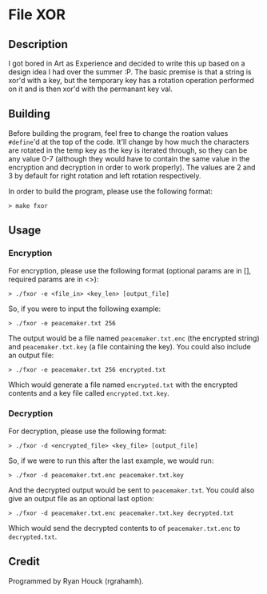 # File XOR
## Description
I got bored in Art as Experience and decided to write this up based on a design idea I had over the summer :P. The basic premise is that a string is xor'd with a key, but the temporary key has a rotation operation performed on it and is then xor'd with the permanant key val.
## Building
Before building the program, feel free to change the roation values `#define`'d at the top of the code. It'll change by how much the characters are rotated in the temp key as the key is iterated through, so they can be any value 0-7 (although they would have to contain the same value in the encryption and decryption in order to work properly). The values are 2 and 3 by default for right rotation and left rotation respectively.

In order to build the program, please use the following format:
```
> make fxor
```
## Usage
### Encryption
For encryption, please use the following format (optional params are in [], required params are in <>):
```
> ./fxor -e <file_in> <key_len> [output_file]
```
So, if you were to input the following example:
```
> ./fxor -e peacemaker.txt 256
```
The output would be a file named `peacemaker.txt.enc` (the encrypted string) and `peacemaker.txt.key` (a file containing the key). You could also include an output file:
```
> ./fxor -e peacemaker.txt 256 encrypted.txt
```
Which would generate a file named `encrypted.txt` with the encrypted contents and a key file called `encrypted.txt.key`.
### Decryption
For decryption, please use the following format:
```
> ./fxor -d <encrypted_file> <key_file> [output_file]
```
So, if we were to run this after the last example, we would run:
```
> ./fxor -d peacemaker.txt.enc peacemaker.txt.key
```
And the decrypted output would be sent to `peacemaker.txt`. You could also give an output file as an optional last option:
```
> ./fxor -d peacemaker.txt.enc peacemaker.txt.key decrypted.txt
```
Which would send the decrypted contents to of `peacemaker.txt.enc` to `decrypted.txt`.
## Credit
Programmed by Ryan Houck (rgrahamh).
